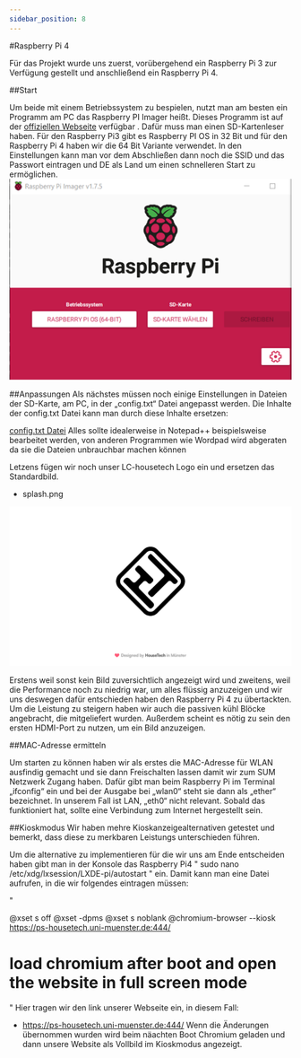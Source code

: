 ```yaml
---
sidebar_position: 8
---
```

#Raspberry Pi 4 

Für das Projekt wurde uns zuerst, vorübergehend ein Raspberry Pi 3 zur Verfügung gestellt und anschließend ein Raspberry Pi 4. 

##Start

Um beide mit einem Betriebssystem zu bespielen, nutzt man am besten ein Programm am PC das Raspberry PI Imager heißt. Dieses Programm ist auf der [offiziellen Webseite](https://www.raspberrypi.com/software/)  verfügbar 
. Dafür muss man einen SD-Kartenleser haben. Für den Raspberry Pi3 gibt es Raspberry PI OS in 32 Bit und für den Raspberry Pi 4 haben wir die 64 Bit Variante verwendet. In den Einstellungen kann man vor dem Abschließen dann noch die SSID und das Passwort eintragen und DE als Land um einen schnelleren Start zu ermöglichen.
![Raspberry Imager](./imager.png)

##Anpassungen
Als nächstes müssen noch einige Einstellungen in Dateien der SD-Karte, am PC, in der „config.txt“ Datei angepasst werden. Die Inhalte der config.txt Datei kann man durch diese Inhalte ersetzen: 

[config.txt Datei](./config.txt)
Alles sollte idealerweise in Notepad++ beispielsweise bearbeitet werden, von anderen Programmen wie Wordpad wird abgeraten da sie die Dateien unbrauchbar machen können
  
Letzens fügen wir noch unser LC-housetech Logo ein und ersetzen das Standardbild.  
-	splash.png 
  
![LC Logo](./splash.png)

Erstens weil sonst kein Bild zuversichtlich angezeigt wird und zweitens, weil die Performance noch zu niedrig war, um alles flüssig anzuzeigen und wir uns deswegen dafür entschieden haben den Raspberry Pi 4 zu übertackten. 
Um die Leistung zu steigern haben wir auch die passiven kühl Blöcke angebracht, die mitgeliefert wurden.
Außerdem scheint es nötig zu sein den ersten HDMI-Port zu nutzen, um ein Bild anzuzeigen. 

##MAC-Adresse ermitteln
 
Um starten zu können haben wir als erstes die MAC-Adresse für WLAN ausfindig gemacht und sie dann Freischalten lassen damit wir zum SUM Netzwerk Zugang haben. Dafür gibt man beim Raspberry Pi im Terminal „ifconfig“ ein und bei der Ausgabe bei „wlan0“ steht sie dann als „ether“ bezeichnet. In unserem Fall ist LAN, „eth0“ nicht relevant. 
Sobald das funktioniert hat, sollte eine Verbindung zum Internet hergestellt sein.

 ##Kioskmodus
Wir haben mehre Kioskanzeigealternativen getestet und bemerkt, dass diese zu merkbaren Leistungs unterschieden führen. 

Um die alternative zu implementieren für die wir uns am Ende entscheiden haben gibt man in der Konsole das Raspberry Pi4
 "
 sudo nano /etc/xdg/lxsession/LXDE-pi/autostart
 " 
ein.
Damit kann man eine Datei aufrufen, in die wir folgendes eintragen müssen:

"

@xset s off
@xset -dpms
@xset s noblank
@chromium-browser --kiosk https://ps-housetech.uni-muenster.de:444/  
# load chromium after boot and open the website in full screen mode

"
Hier tragen wir den link unserer Webseite ein, in diesem Fall: 
-	https://ps-housetech.uni-muenster.de:444/ 
Wenn die Änderungen übernommen wurden wird beim näachten Boot Chromium geladen und dann unsere Website als Vollbild im Kioskmodus angezeigt.

